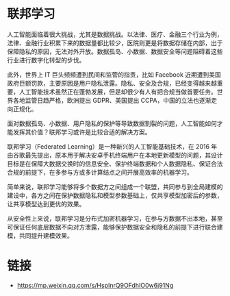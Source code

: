 # 联邦学习

人工智能面临着很大挑战，尤其是数据挑战。以法律、医疗、金融三个行业为例，法律、金融行业积累下来的数据量都比较少，医院则更是将数据存储在内部，出于保障隐私的原因，无法对外开放。数据孤岛、小数据、数据安全等问题阻碍着这些行业进行数字化转型的步伐。

此外，世界上 IT 巨头频频遭到民间和监管的指责，比如 Facebook 近期遭到美国政府巨额罚款，主要原因是用户隐私泄露。隐私、安全及合规，已经变得越来越重要，人工智能技术虽然正在蓬勃发展，但是却很少有人有把合规当做首要任务。世界各地监管日趋严格，欧洲提出 GDPR、美国提出 CCPA，中国的立法也逐渐走向正规化。

面对数据孤岛、小数据、用户隐私的保护等导致数据割裂的问题，人工智能如何才能发挥其价值？联邦学习或许是比较合适的解决方案。

联邦学习（Federated Learning）是一种新兴的人工智能基础技术，在 2016 年由谷歌最先提出，原本用于解决安卓手机终端用户在本地更新模型的问题，其设计目标是在保障大数据交换时的信息安全、保护终端数据和个人数据隐私、保证合法合规的前提下，在多参与方或多计算结点之间开展高效率的机器学习。

简单来说，联邦学习能够将多个数据方之间组成一个联盟，共同参与到全局建模的建设中，各方之间在保护数据隐私和模型参数基础上，仅共享模型加密后的参数，让共享模型达到更优的效果。

从安全性上来说，联邦学习是分布式加密机器学习，在参与方数据不出本地，甚至可保证任何底层数据不向对方泄露，能够保护数据安全和隐私的前提下进行联合建模，共同提升建模效果。 

# 链接

- https://mp.weixin.qq.com/s/HspInrQ9OFdhIO0w6j91Ng